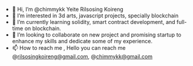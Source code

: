 - 👋 Hi, I’m @chimmykk Yeite Rilsosing Koireng
- 👀 I’m interested in 3d arts, javascript projects, specially blockchain
- 🌱 I’m currently learning solidity, smart contract development, and full-time on blockchain.
- 💞️ I’m looking to collaborate on new project and promising startup to enhance my skills and dedicate some of my experience.
- 📫 How to reach me , Hello you can reach me @rilsosingkoireng@gmail.com, @chimmykk@gmail.com

<!---
chimmykk/chimmykk is a ✨ special ✨ repository because its `README.md` (this file) appears on your GitHub profile.
You can click the Preview link to take a look at your changes.
--->
